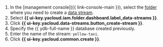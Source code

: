 1. In the [management console]({{ link-console-main }}), select the [folder](../../resource-manager/concepts/resources-hierarchy.md#folder) where you need to create a [data stream](../../data-streams/concepts/glossary.md).
1. Select **{{ ui-key.yacloud.iam.folder.dashboard.label_data-streams }}**.
1. Click **{{ ui-key.yacloud.data-streams.button_create-stream }}**.
1. Specify the {{ ydb-full-name }} database created previously.
1. Enter the name of the stream: `yellow-taxi`.
1. Click **{{ ui-key.yacloud.common.create }}**.
